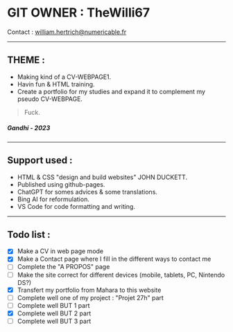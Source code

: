# GIT OWNER : TheWilli67
Contact : william.hertrich@numericable.fr

---
## THEME :
- Making kind of a CV-WEBPAGE1.
- Havin fun & HTML training.
- Create a portfolio for my studies and expand it to complement my pseudo CV-WEBPAGE.
> Fuck.
##### Gandhi - 2023

---
## Support used : 
- HTML & CSS "design and build websites" JOHN DUCKETT.
- Published using github-pages.
- ChatGPT for somes advices & some translations.
- Bing AI for reformulation.
- VS Code for code formatting and writing. 

---
## Todo list : 
- [x] Make a CV in web page mode
- [x] Make a Contact page where I fill in the different ways to contact me 
- [ ] Complete the "A PROPOS" page
- [ ] Make the site correct for different devices (mobile, tablets, PC, Nintendo DS?)
- [x] Transfert my portfolio from Mahara to this website
- [ ] Complete well one of my project : "Projet 27h" part
- [ ] Complete well BUT 1 part
- [x] Complete well BUT 2 part
- [ ] Complete well BUT 3 part